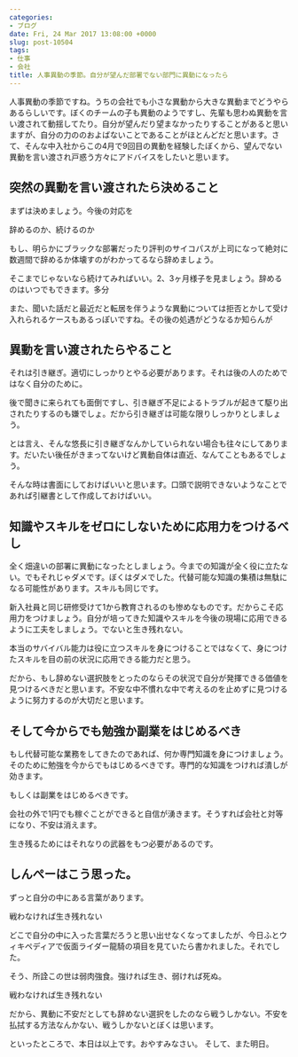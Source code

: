 ```yaml
---
categories:
- ブログ
date: Fri, 24 Mar 2017 13:08:00 +0000
slug: post-10504
tags:
- 仕事
- 会社
title: 人事異動の季節。自分が望んだ部署でない部門に異動になったら
---
```


人事異動の季節ですね。うちの会社でも小さな異動から大きな異動までどうやらあるらしいです。ぼくのチームの子も異動のようですし、先輩も思わぬ異動を言い渡されて動揺してたり。自分が望んだり望まなかったりすることがあると思いますが、自分の力ののおよばないことであることがほとんどだと思います。さて、そんな中入社からこの4月で9回目の異動を経験したぼくから、望んでない異動を言い渡され戸惑う方々にアドバイスをしたいと思います。<!--more--><h2>突然の異動を言い渡されたら決めること</h2>

まずは決めましょう。今後の対応を

辞めるのか、続けるのか

もし、明らかにブラックな部署だったり評判のサイコパスが上司になって絶対に数週間で辞めるか体壊すのがわかってるなら辞めましょう。

そこまでじゃないなら続けてみればいい。2、3ヶ月様子を見ましょう。辞めるのはいつでもできます。多分

また、聞いた話だと最近だと転居を伴うような異動については拒否とかして受け入れられるケースもあるっぽいですね。その後の処遇がどうなるか知らんが

<h2>異動を言い渡されたらやること</h2>

それは引き継ぎ。適切にしっかりとやる必要があります。それは後の人のためではなく自分のために。

後で聞きに来られても面倒ですし、引き継ぎ不足によるトラブルが起きて駆り出されたりするのも嫌でしょ。だから引き継ぎは可能な限りしっかりとしましょう。

とは言え、そんな悠長に引き継ぎなんかしていられない場合も往々にしてあります。だいたい後任がきまってないけど異動自体は直近、なんてこともあるでしょう。

そんな時は書面にしておけばいいと思います。口頭で説明できないようなことであれば引継書として作成しておけばいい。

<h2>知識やスキルをゼロにしないために応用力をつけるべし</h2>

全く畑違いの部署に異動になったとしましょう。今までの知識が全く役に立たない。でもそれじゃダメです。ぼくはダメでした。代替可能な知識の集積は無駄になる可能性があります。スキルも同じです。

新入社員と同じ研修受けて1から教育されるのも惨めなものです。だからこそ応用力をつけましょう。自分が培ってきた知識やスキルを今後の現場に応用できるように工夫をしましょう。でないと生き残れない。

本当のサバイバル能力は役に立つスキルを身につけることではなくて、身につけたスキルを目の前の状況に応用できる能力だと思う。

だから、もし辞めない選択肢をとったのならその状況で自分が発揮できる価値を見つけるべきだと思います。不安な中不慣れな中で考えるのを止めずに見つけるように努力するのが大切だと思います。

<h2>そして今からでも勉強か副業をはじめるべき</h2>

もし代替可能な業務をしてきたのであれば、何か専門知識を身につけましょう。そのために勉強を今からでもはじめるべきです。専門的な知識をつければ潰しが効きます。

もしくは副業をはじめるべきです。

会社の外で1円でも稼ぐことができると自信が湧きます。そうすれば会社と対等になり、不安は消えます。

生き残るためにはそれなりの武器をもつ必要があるのです。

<h2>しんぺーはこう思った。</h2>

ずっと自分の中にある言葉があります。

戦わなければ生き残れない

どこで自分の中に入った言葉だろうと思い出せなくなってましたが、今日ふとウィキペディアで仮面ライダー龍騎の項目を見ていたら書かれました。それでした。

そう、所詮この世は弱肉強食。強ければ生き、弱ければ死ぬ。

戦わなければ生き残れない

だから、異動に不安だとしても辞めない選択をしたのなら戦うしかない。不安を払拭する方法なんかない、戦うしかないとぼくは思います。

といったところで、本日は以上です。おやすみなさい。
そして、また明日。
